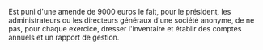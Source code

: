   
 Est puni d'une amende de 9000 euros le fait, pour le président, les administrateurs ou les directeurs généraux d'une société anonyme, de ne pas, pour chaque exercice, dresser l'inventaire et établir des comptes annuels et un rapport de gestion.  

  
